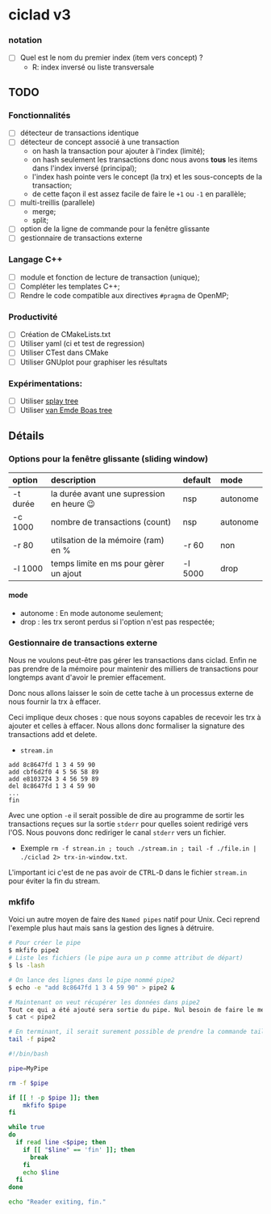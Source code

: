 # ciclad v3


### notation

- [ ] Quel est le nom du premier index (item vers concept) ?
     + R: index inversé ou liste transversale


## TODO

### Fonctionnalités
- [ ] détecteur de transactions identique
- [ ] détecteur de concept associé à une transaction
     + on hash la transaction pour ajouter à l'index (limité);
     + on hash seulement les transactions donc nous avons __tous__ les items dans l'index inversé (principal);
     + l'index hash pointe vers le concept (la trx) et les sous-concepts de la transaction;
     + de cette façon il est assez facile de faire le `+1` ou `-1` en parallèle;
- [ ] multi-treillis (parallele)
     + merge;
     + split;
- [ ] option de la ligne de commande pour la fenêtre glissante
- [ ] gestionnaire de transactions externe

### Langage C++
- [ ] module et fonction de lecture de transaction (unique);
- [ ] Compléter les templates C++;
- [ ] Rendre le code compatible aux directives `#pragma` de OpenMP;

### Productivité
- [ ] Création de CMakeLists.txt
- [ ] Utiliser yaml (ci et test de regression)
- [ ] Utiliser CTest dans CMake
- [ ] Utiliser GNUplot pour  graphiser les résultats

### Expérimentations:
 - [ ] Utiliser [splay tree](https://en.wikipedia.org/wiki/Splay_tree)
 - [ ] Utiliser [van Emde Boas tree](https://en.wikipedia.org/wiki/Van_Emde_Boas_tree)

## Détails

### Options pour la fenêtre glissante (sliding window)

| option | description | default | mode |
|:--------- |:-------- | :----| :------ |
| -t durée | la durée avant une supression en heure :wink: | nsp  | autonome |
| -c 1000  | nombre de transactions (count) | nsp | autonome | 
| -r 80    | utilsation de la mémoire (ram) en % |  -r 60 | non | drop |
| -l 1000  | temps limite en ms pour gèrer un ajout | -l 5000 | drop |

#### mode
  + autonome : En mode autonome seulement;
  + drop : les trx seront perdus si l'option n'est pas respectée;

### Gestionnaire de transactions externe

Nous ne voulons peut-être pas gérer les transactions dans ciclad. Enfin ne pas prendre de la mémoire pour maintenir des
milliers de transactions pour longtemps avant d'avoir le premier effacement.

Donc nous allons laisser le soin de cette tache à un processus externe de nous fournir la trx à effacer.

Ceci implique deux choses : que nous soyons capables de recevoir les trx à ajouter et celles à effacer. Nous allons donc 
formaliser la signature des transactions add et delete.

+ `stream.in`
```
add 8c8647fd 1 3 4 59 90
add cbf6d2f0 4 5 56 58 89
add e8103724 3 4 56 59 89
del 8c8647fd 1 3 4 59 90
...
fin
```

Avec une option `-e` il serait possible de dire au programme de sortir les transactions reçues sur la sortie `stderr` pour
quelles soient redirigé vers l'OS.  Nous pouvons donc rediriger le canal `stderr` vers un fichier.
 + Exemple `rm -f strean.in ; touch ./stream.in ; tail -f ./file.in | ./ciclad 2> trx-in-window.txt`.

L'important ici c'est de ne pas avoir de <kbd>CTRL</kbd>-<kbd>D</kbd> dans le fichier `stream.in` pour éviter la fin du stream.

### mkfifo

Voici un autre moyen de faire des `Named pipes` natif pour Unix.  Ceci reprend l'exemple plus haut mais
sans la gestion des lignes à détruire.  

```bash
# Pour créer le pipe
$ mkfifo pipe2
# Liste les fichiers (le pipe aura un p comme attribut de départ)
$ ls -lash
```

```bash
# On lance des lignes dans le pipe nommé pipe2
$ echo -e "add 8c8647fd 1 3 4 59 90" > pipe2 &
```

```bash
# Maintenant on veut récupérer les données dans pipe2
Tout ce qui a été ajouté sera sortie du pipe. Nul besoin de faire le ménage.
$ cat < pipe2

# En terminant, il serait surement possible de prendre la commande tail -f afin de recevoir les données
tail -f pipe2
```

```bash
#!/bin/bash

pipe=MyPipe

rm -f $pipe

if [[ ! -p $pipe ]]; then
    mkfifo $pipe
fi

while true
do
  if read line <$pipe; then
    if [[ "$line" == 'fin' ]]; then
      break
    fi
    echo $line
  fi
done

echo "Reader exiting, fin."
```
